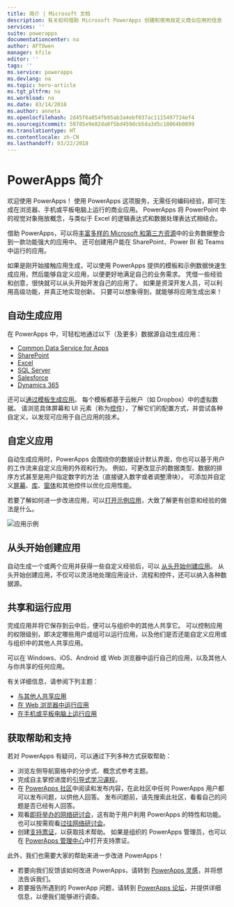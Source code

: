 ```yaml
---
title: 简介 | Microsoft 文档
description: 有关如何借助 Microsoft PowerApps 创建和使用自定义商业应用的信息
services: ''
suite: powerapps
documentationcenter: na
author: AFTOwen
manager: kfile
editor: ''
tags: ''
ms.service: powerapps
ms.devlang: na
ms.topic: hero-article
ms.tgt_pltfrm: na
ms.workload: na
ms.date: 03/14/2018
ms.author: anneta
ms.openlocfilehash: 2d45f6a054fb95ab3a4ebf037ac1115497724ef4
ms.sourcegitcommit: 59785e9e82da8f5bd459dcb5da3d5c18064b0899
ms.translationtype: HT
ms.contentlocale: zh-CN
ms.lasthandoff: 03/22/2018
---
```

# <a name="introduction-to-powerapps"></a>PowerApps 简介
欢迎使用 PowerApps！ 使用 PowerApps 这项服务，无需任何编码经验，即可生成在浏览器、手机或平板电脑上运行的商业应用。 PowerApps 将 PowerPoint 中的视觉对象拖放概念，与类似于 Excel 的逻辑表达式和数据处理表达式相结合。

借助 PowerApps，可以将[丰富多样的 Microsoft 和第三方资源](connections-list.md)中的业务数据整合到一款功能强大的应用中。 还可创建用户能在 SharePoint、Power BI 和 Teams 中运行的应用。

如果是刚开始接触应用生成，可以使用 PowerApps 提供的模板和示例数据快速生成应用，然后能够自定义应用，以便更好地满足自己的业务需求。 凭借一些经验和创意，很快就可以从头开始开发自己的应用了。 如果是资深开发人员，可以利用高级功能，并真正地实现创新。 只要可以想象得到，就能够将应用生成出来！

## <a name="generate-an-app-automatically"></a>自动生成应用
在 PowerApps 中，可轻松地通过以下（及更多）数据源自动生成应用：

* [Common Data Service for Apps](data-platform-create-app.md)
* [SharePoint](app-from-sharepoint.md)
* [Excel](get-started-create-from-data.md)
* [SQL Server](connections/connection-azure-sqldatabase.md)
* [Salesforce](add-manage-connections.md)
* [Dynamics 365](connections/connection-dynamics-crmonline.md)

还可以[通过模板生成应用](get-started-test-drive.md)。 每个模板都基于云帐户（如 Dropbox）中的虚拟数据。 请浏览具体屏幕和 UI 元素（称为[控件](reference-properties.md)），了解它们的配置方式，并尝试各种自定义，以发现可应用于自己应用的技术。

## <a name="customize-an-app"></a>自定义应用
自动生成应用时，PowerApps 会围绕你的数据设计默认界面，你也可以基于用户的工作流来自定义应用的外观和行为。 例如，可更改显示的数据类型、数据的排序方式甚至是用户指定数字的方法（直接键入数字或者调整滑块）。 可添加并自定义[屏幕](add-screen-context-variables.md)、[库](customize-layout-sharepoint.md)、[窗体](customize-forms-sharepoint.md)和其他控件以优化应用性能。

若要了解如何进一步改进应用，可以[打开示例应用](open-and-run-a-sample-app.md)，大致了解更有创意和经验的做法是什么。

![应用示例](./media/getting-started/sample-apps.png)

## <a name="create-an-app-from-scratch"></a>从头开始创建应用
自动生成一个或两个应用并获得一些自定义经验后，可以 [从头开始创建应用](get-started-create-from-blank.md)。 从头开始创建应用，不仅可以灵活地处理应用设计、流程和控件，还可以纳入各种数据源。

## <a name="share-and-run-an-app"></a>共享和运行应用
完成应用并将它保存到云中后，便可以与组织中的其他人共享它。 可以控制应用的权限级别，即决定哪些用户或组可以运行应用，以及他们是否还能自定义应用或与组织中的其他人共享应用。

可以在 Windows、iOS、Android 或 Web 浏览器中运行自己的应用，以及其他人与你共享的任何应用。

有关详细信息，请参阅下列主题：

* [与其他人共享应用](share-app.md)
* [在 Web 浏览器中运行应用](../../user/run-app-browser.md)
* [在手机或平板电脑上运行应用](../../user/run-app-client.md)

## <a name="get-help-and-support"></a>获取帮助和支持
若对 PowerApps 有疑问，可以通过下列多种方式获取帮助：

* 浏览左侧导航窗格中的分步式、概念式参考主题。
* 完成自主掌控进度的[引导式学习课程](https://docs.microsoft.com/powerapps/guided-learning/)。
* 在 [PowerApps 社区](https://aka.ms/powerapps-community)中阅读和发布内容，在此社区中任何 PowerApps 用户都可以发布问题，以供他人回答。 发布问题前，请先搜索此社区，看看自己的问题是否已经有人回答。
* 观看[即将举办的网络研讨会](webinars-listing.md#upcoming-webinars)，这有助于用户利用 PowerApps 的特性和功能。 也可以按需观看[过往网络研讨会](webinars-listing.md#past-webinars)。
* 创建[支持票证](https://powerapps.microsoft.com/support/pro/)，以获取技术帮助。 如果是组织的 PowerApps 管理员，也可以在 [PowerApps 管理中心](https://portal.office.com/Support/Support.aspx)中打开支持票证。

此外，我们也需要大家的帮助来进一步改进 PowerApps！

* 若要向我们反馈该如何改进 PowerApps，请转到 [PowerApps 灵感](https://powerusers.microsoft.com/t5/PowerApps-Ideas/idb-p/PowerAppsIdeas)，并将想法告诉我们。
* 若要报告所遇到的 PowerApp 问题，请转到 [PowerApps 论坛](https://powerusers.microsoft.com/t5/General-Discussion/bd-p/PowerAppsForum1)，并提供详细信息，以便我们能够进行调查。
